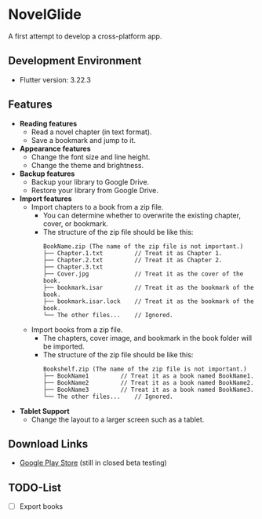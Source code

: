 # NovelGlide

A first attempt to develop a cross-platform app.

## Development Environment

- Flutter version: 3.22.3

## Features

- **Reading features**
    - Read a novel chapter (in text format).
    - Save a bookmark and jump to it.
- **Appearance features**
    - Change the font size and line height.
    - Change the theme and brightness.
- **Backup features**
    - Backup your library to Google Drive.
    - Restore your library from Google Drive.
- **Import features**
    - Import chapters to a book from a zip file.
        - You can determine whether to overwrite the existing chapter, cover, or bookmark.
        - The structure of the zip file should be like this:
          ```
          BookName.zip (The name of the zip file is not important.)
          ├── Chapter.1.txt         // Treat it as Chapter 1.
          ├── Chapter.2.txt         // Treat it as Chapter 2.
          ├── Chapter.3.txt
          ├── Cover.jpg             // Treat it as the cover of the book.
          ├── bookmark.isar         // Treat it as the bookmark of the book.
          ├── bookmark.isar.lock    // Treat it as the bookmark of the book.
          └── The other files...    // Ignored.
          ```
    - Import books from a zip file.
        - The chapters, cover image, and bookmark in the book folder will be imported.
        - The structure of the zip file should be like this:
          ```
          Bookshelf.zip (The name of the zip file is not important.)
          ├── BookName1         // Treat it as a book named BookName1.
          ├── BookName2         // Treat it as a book named BookName2.
          ├── BookName3         // Treat it as a book named BookName3.
          └── The other files...    // Ignored.
          ```
- **Tablet Support**
    - Change the layout to a larger screen such as a tablet.

## Download Links

- [Google Play Store](https://play.google.com/store/apps/details?id=com.kai_wu.novelglide) (still in closed beta
  testing)

## TODO-List

- [ ] Export books
